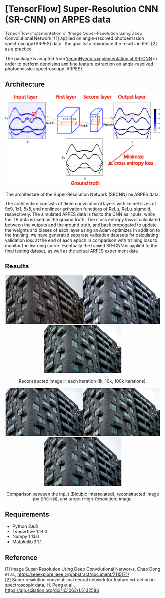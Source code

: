 [TensorFlow] Super-Resolution CNN (SR-CNN) on ARPES data
=====

TensorFlow implementation of 'Image Super-Resolution using Deep Convolutional Network' [1] applied on angle-resolved photoemission spectroscopy (ARPES) data. The goal is to reproduce the results in Ref. [2] as a practice.

The package is adapted from <a href="https://github.com/YeongHyeon/Super-Resolution_CNN">YeongHyeon's implementation of SR-CNN</a> in order to perform denoising and fine feature extraction on angle-resolved photoemission spectroscopy (ARPES). 


## Architecture
<div align="center">
  <img src="./readme/Architecture_white.png" width="700">  
  <p>The architecture of the Super-Resolution Network (SRCNN) on ARPES data.</p>
</div>

The architecture consists of three convolutional layers with kernel sizes of 9x9, 1x1, 5x5, and nonlinear activation functions of ReLu, ReLu, sigmoid, respectively. The simulated ARPES data is fed to the CNN as inputs, while the TB data is used as the ground truth. The cross entropy loss is calculated between the outputs and the ground truth, and back propogated to update the weights and biases of each layer using an Adam optimizer. In addition to the training, we have generated separate validation datasets for calculating validation loss at the end of each epoch in comparison with training loss to monitor the learning curve. Eventually the trained SR-CNN is applied to the final testing dataset, as well as the actual ARPES experiment data

## Results
<div align="center">
  <img src="./readme/1000.png" width="250"><img src="./readme/10000.png" width="250"><img src="./readme/100000.png" width="250">  
  <p>Reconstructed image in each iteration (1k, 10k, 100k iterations).</p>
</div>

<div align="center">
  <img src="./readme/lr.png" width="250"><img src="./readme/100000.png" width="250"><img src="./readme/hr.png" width="250">    
  <p>Comparison between the input (Bicubic Interpolated), reconstructed image (by SRCNN), and target (High-Resolution) image.</p>
</div>

## Requirements
* Python 3.6.8  
* Tensorflow 1.14.0  
* Numpy 1.14.0  
* Matplotlib 3.1.1  

## Reference
[1] Image Super-Resolution Using Deep Convolutional Networks, Chao Dong et al., https://ieeexplore.ieee.org/abstract/document/7115171/  
[2] Super resolution convolutional neural network for feature extraction in spectroscopic data, H. Peng et al., https://aip.scitation.org/doi/10.1063/1.5132586
